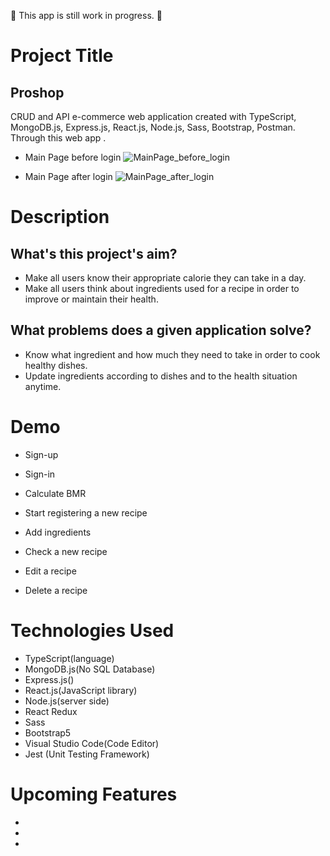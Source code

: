 🚧 This app is still work in progress. 🚧

# Project Title
## Proshop
CRUD and API e-commerce web application created with TypeScript, MongoDB.js, Express.js, React.js, Node.js, Sass, Bootstrap, Postman.
Through this web app .

- Main Page before login
![MainPage_before_login](https://user-images.githubusercontent.com/37167797/126250654-9f98bb7a-99f0-49b3-9524-f43e68fa4058.png)

- Main Page after login
![MainPage_after_login](https://user-images.githubusercontent.com/37167797/126250673-87c2c3dd-6a50-44c8-a57b-c69322764b4c.png)

# Description
## What's this project's aim? 
- Make all users know their appropriate calorie they can take in a day.
- Make all users think about ingredients used for a recipe in order to improve or maintain their health.

## What problems does a given application solve? 
- Know what ingredient and how much they need to take in order to cook healthy dishes.
- Update ingredients according to dishes and to the health situation anytime.

# Demo
- Sign-up




- Sign-in
 



- Calculate BMR




- Start registering a new recipe




- Add ingredients




- Check a new recipe




- Edit a recipe




- Delete a recipe



# Technologies Used
- TypeScript(language)
- MongoDB.js(No SQL Database)
- Express.js()
- React.js(JavaScript library)
- Node.js(server side)
- React Redux
- Sass
- Bootstrap5
- Visual Studio Code(Code Editor)
- Jest (Unit Testing Framework)

# Upcoming Features
- 
- 
- 
